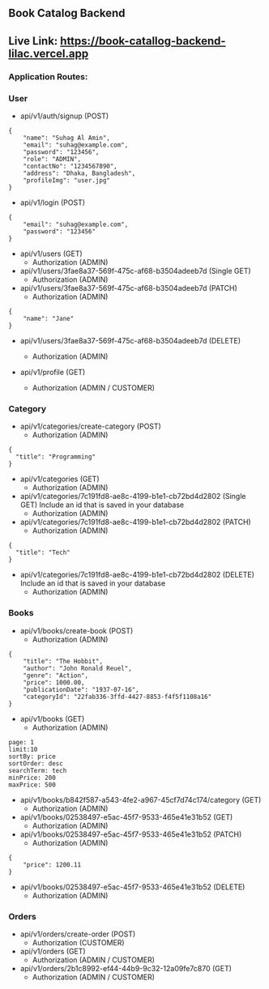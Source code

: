 ## Book Catalog Backend

## Live Link: https://book-catallog-backend-lilac.vercel.app

### Application Routes:

### User

- api/v1/auth/signup (POST)

```
{
    "name": "Suhag Al Amin",
    "email": "suhag@example.com",
    "password": "123456",
    "role": "ADMIN",
    "contactNo": "1234567890",
    "address": "Dhaka, Bangladesh",
    "profileImg": "user.jpg"
}
```

- api/v1/login (POST)

```
{
    "email": "suhag@example.com",
    "password": "123456"
}
```

- api/v1/users (GET)
  - Authorization (ADMIN)
- api/v1/users/3fae8a37-569f-475c-af68-b3504adeeb7d (Single GET)
  - Authorization (ADMIN)
- api/v1/users/3fae8a37-569f-475c-af68-b3504adeeb7d (PATCH)
  - Authorization (ADMIN)

```
{
    "name": "Jane"
}
```

- api/v1/users/3fae8a37-569f-475c-af68-b3504adeeb7d (DELETE)

  - Authorization (ADMIN)

- api/v1/profile (GET)
  - Authorization (ADMIN / CUSTOMER)

### Category

- api/v1/categories/create-category (POST)
  - Authorization (ADMIN)

```
{
  "title": "Programming"
}
```

- api/v1/categories (GET)
  - Authorization (ADMIN)
- api/v1/categories/7c191fd8-ae8c-4199-b1e1-cb72bd4d2802 (Single GET) Include an id that is saved in your database
  - Authorization (ADMIN)
- api/v1/categories/7c191fd8-ae8c-4199-b1e1-cb72bd4d2802 (PATCH)
  - Authorization (ADMIN)

```
{
  "title": "Tech"
}
```

- api/v1/categories/7c191fd8-ae8c-4199-b1e1-cb72bd4d2802 (DELETE) Include an id that is saved in your database
  - Authorization (ADMIN)

### Books

- api/v1/books/create-book (POST)
  - Authorization (ADMIN)

```
{
    "title": "The Hobbit",
    "author": "John Ronald Reuel",
    "genre": "Action",
    "price": 1000.00,
    "publicationDate": "1937-07-16",
    "categoryId": "22fab336-3ffd-4427-8853-f4f5f1108a16"
}
```

- api/v1/books (GET)
  - Authorization (ADMIN)

```
page: 1
limit:10
sortBy: price
sortOrder: desc
searchTerm: tech
minPrice: 200
maxPrice: 500
```

- api/v1/books/b842f587-a543-4fe2-a967-45cf7d74c174/category (GET)
  - Authorization (ADMIN)
- api/v1/books/02538497-e5ac-45f7-9533-465e41e31b52 (GET)
  - Authorization (ADMIN)
- api/v1/books/02538497-e5ac-45f7-9533-465e41e31b52 (PATCH)
  - Authorization (ADMIN)

```
{
    "price": 1200.11
}
```

- api/v1/books/02538497-e5ac-45f7-9533-465e41e31b52 (DELETE)
  - Authorization (ADMIN)

### Orders

- api/v1/orders/create-order (POST)
  - Authorization (CUSTOMER)
- api/v1/orders (GET)
  - Authorization (ADMIN / CUSTOMER)
- api/v1/orders/2b1c8992-ef44-44b9-9c32-12a09fe7c870 (GET)
  - Authorization (ADMIN / CUSTOMER)
